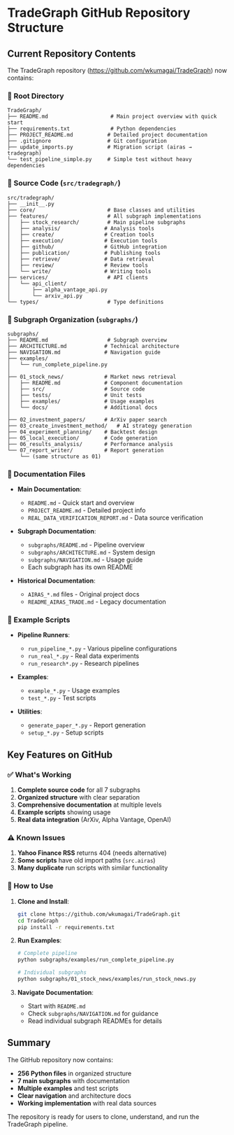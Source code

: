 # TradeGraph GitHub Repository Structure

## Current Repository Contents

The TradeGraph repository (https://github.com/wkumagai/TradeGraph) now contains:

### 📁 Root Directory
```
TradeGraph/
├── README.md                    # Main project overview with quick start
├── requirements.txt             # Python dependencies
├── PROJECT_README.md           # Detailed project documentation
├── .gitignore                  # Git configuration
├── update_imports.py           # Migration script (airas → tradegraph)
└── test_pipeline_simple.py     # Simple test without heavy dependencies
```

### 📁 Source Code (`src/tradegraph/`)
```
src/tradegraph/
├── __init__.py
├── core/                       # Base classes and utilities
├── features/                   # All subgraph implementations
│   ├── stock_research/         # Main pipeline subgraphs
│   ├── analysis/              # Analysis tools
│   ├── create/                # Creation tools
│   ├── execution/             # Execution tools
│   ├── github/                # GitHub integration
│   ├── publication/           # Publishing tools
│   ├── retrieve/              # Data retrieval
│   ├── review/                # Review tools
│   └── write/                 # Writing tools
├── services/                   # API clients
│   └── api_client/
│       ├── alpha_vantage_api.py
│       └── arxiv_api.py
└── types/                      # Type definitions
```

### 📁 Subgraph Organization (`subgraphs/`)
```
subgraphs/
├── README.md                   # Subgraph overview
├── ARCHITECTURE.md            # Technical architecture
├── NAVIGATION.md              # Navigation guide
├── examples/
│   └── run_complete_pipeline.py
│
├── 01_stock_news/             # Market news retrieval
│   ├── README.md              # Component documentation
│   ├── src/                   # Source code
│   ├── tests/                 # Unit tests
│   ├── examples/              # Usage examples
│   └── docs/                  # Additional docs
│
├── 02_investment_papers/      # ArXiv paper search
├── 03_create_investment_method/   # AI strategy generation
├── 04_experiment_planning/    # Backtest design
├── 05_local_execution/        # Code generation
├── 06_results_analysis/       # Performance analysis
└── 07_report_writer/          # Report generation
    └── (same structure as 01)
```

### 📁 Documentation Files
- **Main Documentation**:
  - `README.md` - Quick start and overview
  - `PROJECT_README.md` - Detailed project info
  - `REAL_DATA_VERIFICATION_REPORT.md` - Data source verification

- **Subgraph Documentation**:
  - `subgraphs/README.md` - Pipeline overview
  - `subgraphs/ARCHITECTURE.md` - System design
  - `subgraphs/NAVIGATION.md` - Usage guide
  - Each subgraph has its own README

- **Historical Documentation**:
  - `AIRAS_*.md` files - Original project docs
  - `README_AIRAS_TRADE.md` - Legacy documentation

### 📁 Example Scripts
- **Pipeline Runners**:
  - `run_pipeline_*.py` - Various pipeline configurations
  - `run_real_*.py` - Real data experiments
  - `run_research*.py` - Research pipelines

- **Examples**:
  - `example_*.py` - Usage examples
  - `test_*.py` - Test scripts

- **Utilities**:
  - `generate_paper_*.py` - Report generation
  - `setup_*.py` - Setup scripts

## Key Features on GitHub

### ✅ What's Working
1. **Complete source code** for all 7 subgraphs
2. **Organized structure** with clear separation
3. **Comprehensive documentation** at multiple levels
4. **Example scripts** showing usage
5. **Real data integration** (ArXiv, Alpha Vantage, OpenAI)

### ⚠️ Known Issues
1. **Yahoo Finance RSS** returns 404 (needs alternative)
2. **Some scripts** have old import paths (`src.airas`)
3. **Many duplicate** run scripts with similar functionality

### 🎯 How to Use

1. **Clone and Install**:
   ```bash
   git clone https://github.com/wkumagai/TradeGraph.git
   cd TradeGraph
   pip install -r requirements.txt
   ```

2. **Run Examples**:
   ```bash
   # Complete pipeline
   python subgraphs/examples/run_complete_pipeline.py
   
   # Individual subgraphs
   python subgraphs/01_stock_news/examples/run_stock_news.py
   ```

3. **Navigate Documentation**:
   - Start with `README.md`
   - Check `subgraphs/NAVIGATION.md` for guidance
   - Read individual subgraph READMEs for details

## Summary

The GitHub repository now contains:
- **256 Python files** in organized structure
- **7 main subgraphs** with documentation
- **Multiple examples** and test scripts
- **Clear navigation** and architecture docs
- **Working implementation** with real data sources

The repository is ready for users to clone, understand, and run the TradeGraph pipeline.